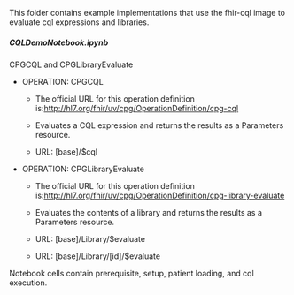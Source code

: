 This folder contains example implementations that use the fhir-cql image to evaluate cql expressions and libraries.


##### CQLDemoNotebook.ipynb
CPGCQL and CPGLibraryEvaluate

- OPERATION: CPGCQL

  - The official URL for this operation definition is:http://hl7.org/fhir/uv/cpg/OperationDefinition/cpg-cql

  - Evaluates a CQL expression and returns the results as a Parameters resource.

  - URL: [base]/$cql




- OPERATION: CPGLibraryEvaluate

  - The official URL for this operation definition is:http://hl7.org/fhir/uv/cpg/OperationDefinition/cpg-library-evaluate

  - Evaluates the contents of a library and returns the results as a Parameters resource.

  - URL: [base]/Library/$evaluate

  - URL: [base]/Library/[id]/$evaluate


Notebook cells contain prerequisite, setup, patient loading, and cql execution.
